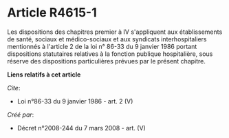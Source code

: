 # Article R4615-1

Les dispositions des chapitres premier à IV s'appliquent aux établissements de santé, sociaux et médico-sociaux et aux
syndicats interhospitaliers mentionnés à l'article 2 de la loi n° 86-33 du 9 janvier 1986 portant dispositions statutaires
relatives à la fonction publique hospitalière, sous réserve des dispositions particulières prévues par le présent chapitre.

**Liens relatifs à cet article**

_Cite_:

  - Loi n°86-33 du 9 janvier 1986 - art. 2 (V)

_Créé par_:

  - Décret n°2008-244 du 7 mars 2008 - art. (V)
